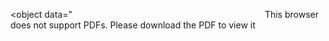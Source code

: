 <object data="<object data="http://puu.sh/tUmM3/169dfe0eea.pdf" type="application/pdf" width="700px" height="700px">
    <embed src="http://yoursite.com/the.pdf">
            This browser does not support PDFs. Please download the PDF to view it
    </embed>
</object>